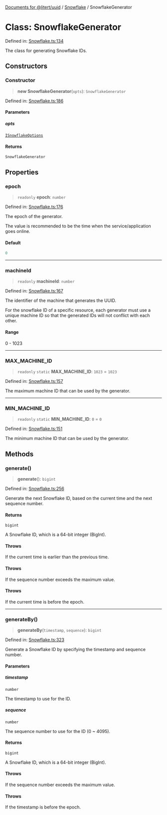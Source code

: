 [Documents for @litert/uuid](../../index.md) / [Snowflake](../index.md) / SnowflakeGenerator

# Class: SnowflakeGenerator

Defined in: [Snowflake.ts:134](https://github.com/litert/uuid.js/blob/master/src/lib/Snowflake.ts#L134)

The class for generating Snowflake IDs.

## Constructors

### Constructor

> **new SnowflakeGenerator**(`opts`): `SnowflakeGenerator`

Defined in: [Snowflake.ts:186](https://github.com/litert/uuid.js/blob/master/src/lib/Snowflake.ts#L186)

#### Parameters

##### opts

[`ISnowflakeOptions`](../interfaces/ISnowflakeOptions.md)

#### Returns

`SnowflakeGenerator`

## Properties

### epoch

> `readonly` **epoch**: `number`

Defined in: [Snowflake.ts:176](https://github.com/litert/uuid.js/blob/master/src/lib/Snowflake.ts#L176)

The epoch of the generator.

The value is recommended to be the time when the service/application goes online.

#### Default

```ts
0
```

***

### machineId

> `readonly` **machineId**: `number`

Defined in: [Snowflake.ts:167](https://github.com/litert/uuid.js/blob/master/src/lib/Snowflake.ts#L167)

The identifier of the machine that generates the UUID.

For the snowflake ID of a specific resource, each generator must use a unique machine ID
so that the generated IDs will not conflict with each other.

#### Range

0 - 1023

***

### MAX\_MACHINE\_ID

> `readonly` `static` **MAX\_MACHINE\_ID**: `1023` = `1023`

Defined in: [Snowflake.ts:157](https://github.com/litert/uuid.js/blob/master/src/lib/Snowflake.ts#L157)

The maximum machine ID that can be used by the generator.

***

### MIN\_MACHINE\_ID

> `readonly` `static` **MIN\_MACHINE\_ID**: `0` = `0`

Defined in: [Snowflake.ts:151](https://github.com/litert/uuid.js/blob/master/src/lib/Snowflake.ts#L151)

The minimum machine ID that can be used by the generator.

## Methods

### generate()

> **generate**(): `bigint`

Defined in: [Snowflake.ts:256](https://github.com/litert/uuid.js/blob/master/src/lib/Snowflake.ts#L256)

Generate the next Snowflake ID, based on the current time and the next sequence number.

#### Returns

`bigint`

A Snowflake ID, which is a 64-bit integer (BigInt).

#### Throws

If the current time is earlier than the previous time.

#### Throws

If the sequence number exceeds the maximum value.

#### Throws

If the current time is before the epoch.

***

### generateBy()

> **generateBy**(`timestamp`, `sequence`): `bigint`

Defined in: [Snowflake.ts:323](https://github.com/litert/uuid.js/blob/master/src/lib/Snowflake.ts#L323)

Generate a Snowflake ID by specifying the timestamp and sequence number.

#### Parameters

##### timestamp

`number`

The timestamp to use for the ID.

##### sequence

`number`

The sequence number to use for the ID (0 ~ 4095).

#### Returns

`bigint`

A Snowflake ID, which is a 64-bit integer (BigInt).

#### Throws

If the sequence number exceeds the maximum value.

#### Throws

If the timestamp is before the epoch.

